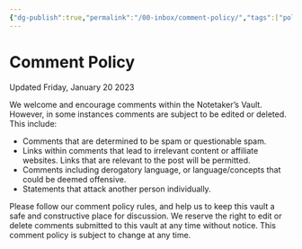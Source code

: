 ```yaml
---
{"dg-publish":true,"permalink":"/00-inbox/comment-policy/","tags":["policy, rules"]}
---
```


# Comment Policy
<span class="source">Updated Friday, January 20 2023</span>

We welcome and encourage comments within the Notetaker’s Vault. However, in some instances comments are subject to be edited or deleted. This include:
- Comments that are determined to be spam or questionable spam.
- Links within comments that lead to irrelevant content or affiliate websites. Links that are relevant to the post will be permitted.
- Comments including derogatory language, or language/concepts that could be deemed offensive.
- Statements that attack another person individually.

Please follow our comment policy rules, and help us to keep this vault a safe and constructive place for discussion. We reserve the right to edit or delete comments submitted to this vault at any time without notice. This comment policy is subject to change at any time.